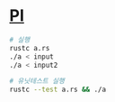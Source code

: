 [PI](https://algospot.com/judge/problem/read/PI)
========

```bash
# 실행
rustc a.rs
./a < input
./a < input2

# 유닛테스트 실행
rustc --test a.rs && ./a
```
